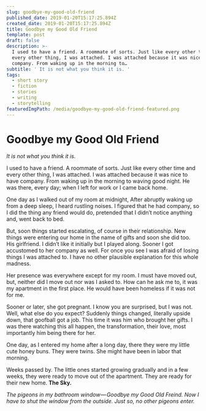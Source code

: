 ```yaml
---
slug: goodbye-my-good-old-friend
published_date: 2019-01-20T15:17:25.894Z
created_date: 2019-01-20T15:17:25.894Z
title: Goodbye my Good Old Friend
template: post
draft: false
description: >-
  I used to have a friend. A roommate of sorts. Just like every other time and
  every other thing, I was attached. I was attached because it was nice to have
  company. From waking up in the morning to…
subtitle: ' It is not what you think it is. '
tags:
  - short story
  - fiction
  - stories
  - writing
  - storytelling
featuredImgPath: /media/goodbye-my-good-old-friend-featured.png
---
```

# Goodbye my Good Old Friend

_It is not what you think it is._

I used to have a friend. A roommate of sorts. Just like every other time and every other thing, I was attached. I was attached because it was nice to have company. From waking up in the morning to waving good night. He was there, every day; when I left for work or I came back home.

One day as I walked out of my room at midnight, After abruptly waking up from a deep sleep, I heard rustling noises. I figured that he had company, so I did the thing any friend would do, pretended that I didn’t notice anything and, went back to bed.

But, soon things started escalating, of course in their relationship. New things were entering our home in the name of gifts and soon she did too. His girlfriend. I didn’t like it initially but I played along. Sooner I got accustomed to her company as well. For once you see I was afraid of losing things I was attached to. I have no other plausible explanation for this whole madness.

Her presence was everywhere except for my room. I must have moved out, but, neither did I move out nor was I asked to. How can he ask me to, it was my apartment in the first place. He would have been homeless if it was not for me.

Sooner or later, she got pregnant. I know you are surprised, but I was not. Well, what else do you expect? Suddenly things changed, literally upside down, that goofball got a job. This time it was him who brought her gifts. I was there watching this all happen, the transformation, their love, most importantly him being there for her.

One day, as I entered my home after a long day, there they were my little cute honey buns. They were twins. She might have been in labor that morning.

Weeks passed by. The little ones started growing gradually and in a few weeks, they were ready to move out of the apartment. They are ready for their new home. **The Sky.**

_The pigeons in my bathroom window — Goodbye my Good Old Freind. Now I have to shut the window from the outside. Just so, no other pigeons enter._


